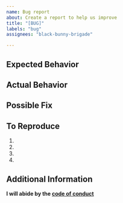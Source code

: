 ```yaml
---
name: Bug report
about: Create a report to help us improve
title: "[BUG]"
labels: "bug"
assignees: "black-bunny-brigade"

---
```


<!--- Before creating a bug report, please, answer the following questions -->
<!--- Did you check the documentation for answers? -->
<!--- Did you make sure that this bug has not already been reported? -->

## Expected Behavior
<!--- Tell us what should happen -->
<!--- For example: When I [do X], it should [produce Y] -->

## Actual Behavior
<!--- Tell us what happens instead -->
<!--- For example: When I [did X], it [produced Y] -->

## Possible Fix
<!--- Optionally suggest a fix or work around -->

## To Reproduce
<!--- Optionally provide a link to a live example -->

<!--- Otherwise, please provide a set of reproduction steps -->
1.
2.
3.
4.

## Additional Information
<!--- Include any relevant details about your environment (branch, browser, OS) -->
<!--- and the bug (screenshots, logs, etc) -->

**I will abide by the [code of conduct](https://github.com/fastruby/pecas/blob/main/code-of-conduct.md)**
